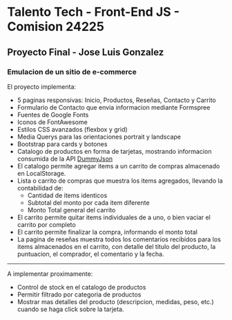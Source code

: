 # Talento Tech - Front-End JS - Comision 24225
## Proyecto Final - Jose Luis Gonzalez
### Emulacion de un sitio de e-commerce

El proyecto implementa:
- 5 paginas responsivas: Inicio, Productos, Reseñas, Contacto y Carrito
- Formulario de Contacto que envia informacion mediante Formspree
- Fuentes de Google Fonts
- Iconos de FontAwesome
- Estilos CSS avanzados (flexbox y grid)
- Media Querys para las orientaciones portrait y landscape
- Bootstrap para cards y botones
- Catalogo de productos en forma de tarjetas, mostrando informacion consumida de la API [DummyJson](https://dummyjson.com/products)
- El catalogo permite agregar items a un carrito de compras almacenado en LocalStorage.
- Lista o carrito de compras que muestra los items agregados, llevando la contabilidad de:
    - Cantidad de items identicos
    - Subtotal del monto por cada item diferente
    - Monto Total general del carrito
- El carrito permite quitar items individuales de a uno, o bien vaciar el carrito por completo
- El carrito permite finalizar la compra, informando el monto total
- La pagina de reseñas muestra todos los comentarios recibidos para los items almacenados en el carrito, con detalle del titulo del producto, la puntuacion, el comprador, el comentario y la fecha.

---
A implementar proximamente:
- Control de stock en el catalogo de productos
- Permitir filtrado por categoria de productos
- Mostrar mas detalles del producto (descripcion, medidas, peso, etc.) cuando se haga click sobre la tarjeta.
